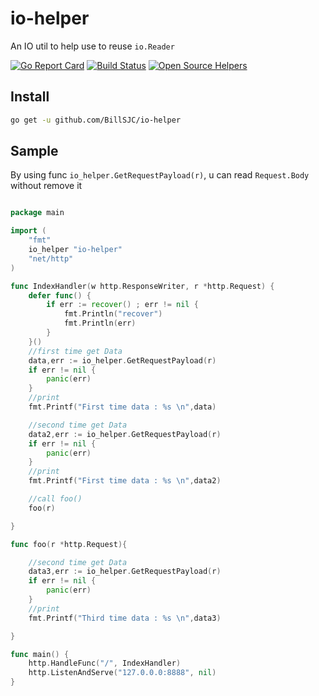 # io-helper

An IO util to help use to reuse `io.Reader`

[![Go Report Card](https://goreportcard.com/badge/github.com/BillSJC/io-helper)](https://goreportcard.com/report/github.com/BillSJC/io-helper)
[![Build Status](https://travis-ci.com/BillSJC/io-helper.svg?branch=master)](https://travis-ci.com/BillSJC/io-helper)
[![Open Source Helpers](https://www.codetriage.com/billsjc/io-helper/badges/users.svg)](https://www.codetriage.com/billsjc/io-helper)

## Install

```bash
go get -u github.com/BillSJC/io-helper
```

## Sample

By using func `io_helper.GetRequestPayload(r)`, u can read `Request.Body` without remove it

```go

package main

import (
	"fmt"
	io_helper "io-helper"
	"net/http"
)

func IndexHandler(w http.ResponseWriter, r *http.Request) {
	defer func() {
		if err := recover() ; err != nil {
			fmt.Println("recover")
			fmt.Println(err)
		}
	}()
	//first time get Data
	data,err := io_helper.GetRequestPayload(r)
	if err != nil {
		panic(err)
	}
	//print
	fmt.Printf("First time data : %s \n",data)

	//second time get Data
	data2,err := io_helper.GetRequestPayload(r)
	if err != nil {
		panic(err)
	}
	//print
	fmt.Printf("First time data : %s \n",data2)

	//call foo()
	foo(r)

}

func foo(r *http.Request){

	//second time get Data
	data3,err := io_helper.GetRequestPayload(r)
	if err != nil {
		panic(err)
	}
	//print
	fmt.Printf("Third time data : %s \n",data3)

}

func main() {
	http.HandleFunc("/", IndexHandler)
	http.ListenAndServe("127.0.0.0:8888", nil)
}
```
